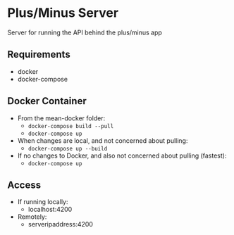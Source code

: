 # Plus/Minus Server

Server for running the API behind the plus/minus app

## Requirements
* docker
* docker-compose

## Docker Container
* From the mean-docker folder:
  * `docker-compose build --pull`
  * `docker-compose up`
* When changes are local, and not concerned about pulling:
  * `docker-compose up --build`
* If no changes to Docker, and also not concerned about pulling (fastest):
  * `docker-compose up`

## Access
* If running locally:
  * localhost:4200
* Remotely:
  * serveripaddress:4200
